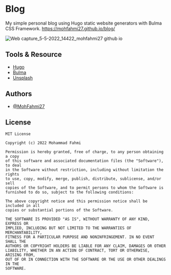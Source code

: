 # Blog
My simple personal blog using Hugo static website generators with Bulma CSS Framework.
https://mohfahmi27.github.io/blog/

![Web capture_5-5-2022_14422_mohfahmi27 github io](https://user-images.githubusercontent.com/50865350/166870382-c0b18c09-3468-4158-8af0-5a42f9c4d467.jpeg)

## Tools & Resource
- [Hugo](https://gohugo.io/)
- [Bulma](https://bulma.io/)
- [Unsplash](https://unsplash.com/)

## Authors
- [@MohFahmi27](https://www.github.com/MohFahmi27)

## License
```
MIT License

Copyright (c) 2022 Mohammad Fahmi

Permission is hereby granted, free of charge, to any person obtaining a copy
of this software and associated documentation files (the "Software"), to deal
in the Software without restriction, including without limitation the rights
to use, copy, modify, merge, publish, distribute, sublicense, and/or sell
copies of the Software, and to permit persons to whom the Software is
furnished to do so, subject to the following conditions:

The above copyright notice and this permission notice shall be included in all
copies or substantial portions of the Software.

THE SOFTWARE IS PROVIDED "AS IS", WITHOUT WARRANTY OF ANY KIND, EXPRESS OR
IMPLIED, INCLUDING BUT NOT LIMITED TO THE WARRANTIES OF MERCHANTABILITY,
FITNESS FOR A PARTICULAR PURPOSE AND NONINFRINGEMENT. IN NO EVENT SHALL THE
AUTHORS OR COPYRIGHT HOLDERS BE LIABLE FOR ANY CLAIM, DAMAGES OR OTHER
LIABILITY, WHETHER IN AN ACTION OF CONTRACT, TORT OR OTHERWISE, ARISING FROM,
OUT OF OR IN CONNECTION WITH THE SOFTWARE OR THE USE OR OTHER DEALINGS IN THE
SOFTWARE.
```
